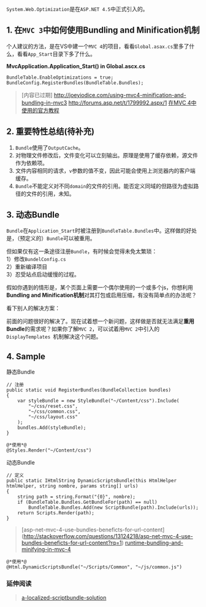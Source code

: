 `System.Web.Optimization`是在`ASP.NET 4.5`中正式引入的。  

## 1. 在`MVC 3`中如何使用Bundling and Minification机制 ##
个人建议的方法，是在VS中建一个`MVC 4`的项目，看看`Global.asax.cs`里多了什么，看看`App_Start`目录下多了什么。

**MvcApplication.Application_Start() in Global.ascx.cs**

	BundleTable.EnableOptimizations = true;  
	BundleConfig.RegisterBundles(BundleTable.Bundles);

> [内容已过期] http://joeyiodice.com/using-mvc4-minification-and-bundling-in-mvc3
> http://forums.asp.net/t/1799992.aspx/1
> [在MVC 4中使用的官方教程](http://www.asp.net/mvc/tutorials/mvc-4/bundling-and-minification) 


## 2. 重要特性总结(待补充) ##
1. `Bundle`使用了`OutputCache`。  
2. 对物理文件修改后，文件变化可以立刻输出。原理是使用了缓存依赖，源文件作为依赖项。  
3. 文件内容相同的请求，`v`参数的值不变，因此可能会使用上浏览器内的客户端缓存。  
4. `Bundle`不能定义对不同`domain`的文件的引用。能否定义同域的但路径为虚拟路径的文件的引用，未知。  

## 3. 动态Bundle ##
`Bundle`在`Application_Start`时被注册到`BundleTable.Bundles`中。这样做的好处是，（预定义的）`Bundle`可以被重用。  

但如果仅有这一条途径注册`Bundle`，有时候会觉得未免太繁琐：  
1）修改`BundelConfig.cs`  
2）重新编译项目  
3）忍受站点启动缓慢的过程。  

假如你遇到的情形是，某个页面上需要一个偶尔使用的一个或多个js，你想利用**Bundling and Minification机制**对其打包或启用压缩，有没有简单点的办法呢？  

看下别人的解决方案：
<script type="text/javascript" src="https://gist.github.com/4201780.js?file=HtmlExtensions.cs"></script>

前面的问题很好的解决了。现在试着想一个新问题，这样做是否就无法满足**重用Bundle**的需求呢？如果你了解`MVC 2`，可以试着用`MVC 2`中引入的`DisplayTemplates `机制解决这个问题。

## 4. Sample ##
静态Bundle

	// 注册
    public static void RegisterBundles(BundleCollection bundles)
    {
	    var styleBundle = new StyleBundle("~/Content/css").Include(
		    "~/css/reset.css",
		    "~/css/common.css",
		    "~/css/layout.css"
	    );
	    bundles.Add(styleBundle);
    }

	@*使用*@
	@Styles.Render("~/Content/css")

动态Bundle 


	// 定义
    public static IHtmlString DynamicScriptsBundle(this HtmlHelper htmlHelper, string nombre, params string[] urls)
    {
        string path = string.Format("{0}", nombre);
        if (BundleTable.Bundles.GetBundleFor(path) == null)
            BundleTable.Bundles.Add(new ScriptBundle(path).Include(urls));
        return Scripts.Render(path);
    }
> [asp-net-mvc-4-use-bundles-beneficts-for-url-content] (http://stackoverflow.com/questions/13124218/asp-net-mvc-4-use-bundles-beneficts-for-url-content?rq=1)
> [runtime-bundling-and-minifying-in-mvc-4](http://stackoverflow.com/questions/10614441/runtime-bundling-and-minifying-in-mvc-4)  

	@*使用*@
	@Html.DynamicScriptsBundle("~/Scripts/Common", "~/js/common.js")

### 延伸阅读 ###
> 
> [a-localized-scriptbundle-solution](http://stackoverflow.com/questions/10978979/a-localized-scriptbundle-solution)  